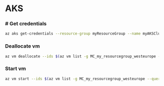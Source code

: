 # AKS



### \# Get credentials

```bash
az aks get-credentials --resource-group myResourceGroup --name myAKSCluster
```

### Deallocate vm

```bash
az vm deallocate --ids $(az vm list -g MC_my_resourcegroup_westeurope --query "[].id" -o tsv)
```

### Start vm

```bash
az vm start --ids $(az vm list -g MC_my_resourcegroup_westeurope --query "[].id" -o tsv)
```

